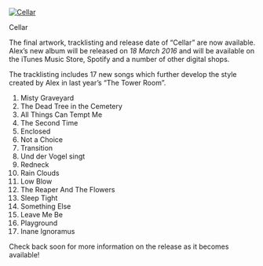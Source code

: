 [![Cellar](https://i0.wp.com/www.alexseifertmusic.com/images/albums/cellar1000.jpg?resize=500%2C500&ssl=1)](https://i0.wp.com/www.alexseifertmusic.com/images/albums/cellar1000.jpg?ssl=1)

Cellar

The final artwork, tracklisting and release date of “Cellar” are now available. Alex’s new album will be released on *18 March 2016* and will be available on the iTunes Music Store, Spotify and a number of other digital shops.

The tracklisting includes 17 new songs which further develop the style created by Alex in last year’s “The Tower Room”.

1.  Misty Graveyard
2.  The Dead Tree in the Cemetery
3.  All Things Can Tempt Me
4.  The Second Time
5.  Enclosed
6.  Not a Choice
7.  Transition
8.  Und der Vogel singt
9.  Redneck
10.  Rain Clouds
11.  Low Blow
12.  The Reaper And The Flowers
13.  Sleep Tight
14.  Something Else
15.  Leave Me Be
16.  Playground
17.  Inane Ignoramus

Check back soon for more information on the release as it becomes available!